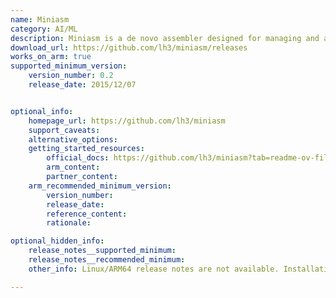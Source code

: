 ```yaml
---
name: Miniasm
category: AI/ML
description: Miniasm is a de novo assembler designed for managing and analyzing large volumes of noisy long-read sequencing data, commonly utilized in bioinformatics and computational biology applications.
download_url: https://github.com/lh3/miniasm/releases
works_on_arm: true
supported_minimum_version:
    version_number: 0.2
    release_date: 2015/12/07


optional_info:
    homepage_url: https://github.com/lh3/miniasm
    support_caveats:
    alternative_options:
    getting_started_resources:
        official_docs: https://github.com/lh3/miniasm?tab=readme-ov-file#getting-start
        arm_content:
        partner_content:
    arm_recommended_minimum_version:
        version_number:
        release_date:
        reference_content:
        rationale:

optional_hidden_info:
    release_notes__supported_minimum:
    release_notes__recommended_minimum:
    other_info: Linux/ARM64 release notes are not available. Installation and Testing were done using "apt install miniasm" kindly [refer](https://launchpad.net/ubuntu/+source/miniasm). The minimum version of miniasm v0.2 corresponds to ubuntu:16.04 and v0.3 to ubuntu:22.04.

---
```

